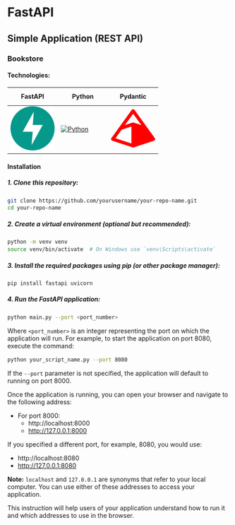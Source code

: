 # FastAPI

## Simple Application (REST API)

### Bookstore

#### Technologies:

<table>
  <thead>
    <tr>
      <th height="33" width="100">FastAPI</th>
      <th height="33" width="100">Python</th>
      <th height="33" width="100">Pydantic</th>
    </tr>
  </thead>
  <tbody>
    <tr>
      <td height="100" width="100">
        <a href="https://fastapi.tiangolo.com/">
          <img src="https://github.com/AndriiKot/BookStore--FastAPI/blob/main/icons/fastapi.svg" alt="FastAPI">
        </a>
      </td>
      <td height="100" width="100">
        <a href="https://www.python.org/">
          <img src="https://github.com/AndriiKot/___Icons__and__Links___/blob/main/icons/python.svg" alt="Python">
        </a>
      </td>
      <td height="100" width="100">
        <a href="https://docs.pydantic.dev/latest/">
          <svg role="img" viewBox="0 0 72 72" xmlns="http://www.w3.org/2000/svg" id="Pydantic--Streamline-Simple-Icons.svg" height="100" width="100">
            <desc>Pydantic Streamline Icon: https://streamlinehq.com</desc>
            <title>Pydantic</title>
            <path d="M71.478 51.948l-12.69 -17.598 -20.541 -28.488c-1.044 -1.44 -3.453 -1.44 -4.491 0l-20.535 28.482 -12.699 17.598a2.775 2.775 0 0 0 1.38 4.251l33.234 10.878h0.006a2.76 2.76 0 0 0 1.716 0h0.006l33.234 -10.878c0.84 -0.276 1.5 -0.93 1.77 -1.776a2.748 2.748 0 0 0 -0.39 -2.475h0.006ZM36.003 12.21l13.32 18.474 -12.456 -4.08c-0.096 -0.03 -0.198 -0.024 -0.294 -0.048a2.4 2.4 0 0 0 -0.288 -0.048c-0.096 -0.012 -0.186 -0.048 -0.282 -0.048s-0.186 0.036 -0.282 0.048a2.22 2.22 0 0 0 -0.288 0.048c-0.096 0.018 -0.198 0.018 -0.288 0.048L22.77 30.663l-0.078 0.024 13.32 -18.474h-0.006Zm-18.819 26.1l14.502 -4.749 1.548 -0.504v27.57L7.23 52.116l9.951 -13.8Zm21.591 22.311v33.06l16.05 5.256 9.948 13.794 -26.004 8.514Z" fill="#FF0000" stroke-width="1"></path>
          </svg>
        </a>
      </td>
    </tr>
  </tbody>
</table>

#### Installation

##### 1. Clone this repository:

```bash
git clone https://github.com/yourusername/your-repo-name.git
cd your-repo-name
```

##### 2. Create a virtual environment (optional but recommended):

```bash
python -m venv venv
source venv/bin/activate  # On Windows use `venv\Scripts\activate`
```

##### 3. Install the required packages using pip (or other package manager):

```bash
pip install fastapi uvicorn
```

##### 4. Run the FastAPI application:

```bash
python main.py --port <port_number>
```

Where `<port_number>` is an integer representing the port on which the application will run. For example, to start the application on port 8080, execute the command:

```bash
python your_script_name.py --port 8080
```

If the `--port` parameter is not specified, the application will default to running on port 8000.

Once the application is running, you can open your browser and navigate to the following address:

- For port 8000:
  - http://localhost:8000
  - http://127.0.0.1:8000

If you specified a different port, for example, 8080, you would use:

- http://localhost:8080
- http://127.0.0.1:8080

**Note:**
`localhost` and `127.0.0.1` are synonyms that refer to your local computer. You can use either of these addresses to access your application.

This instruction will help users of your application understand how to run it and which addresses to use in the browser.
